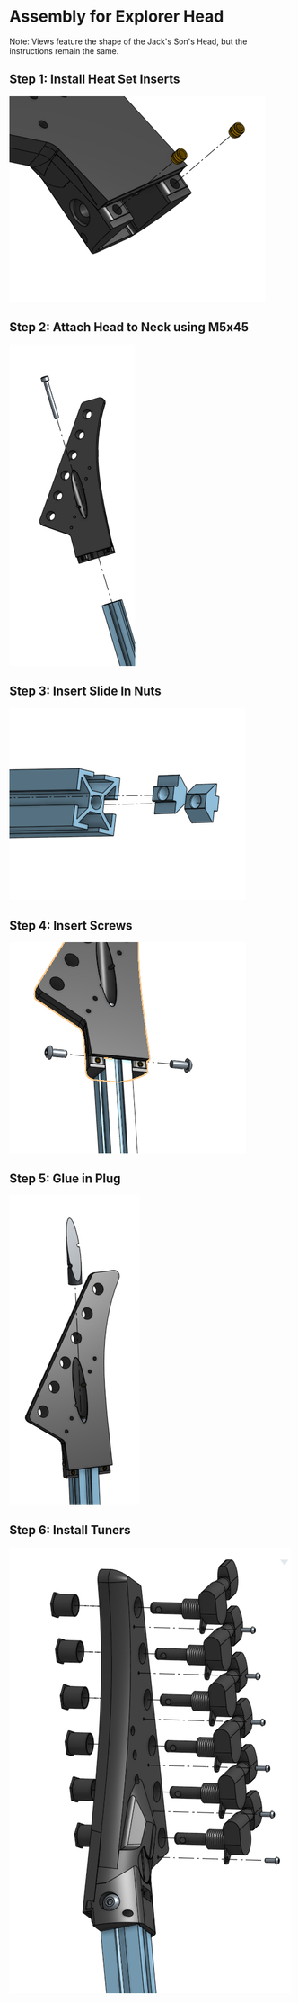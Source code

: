 # Assembly for Explorer Head

Note: Views feature the shape of the Jack's Son's Head, but the instructions remain the same. 

## Step 1: Install Heat Set Inserts
![Nut Inserts](./exploded%20views/Step%201b%20-%20Insert%20Nut%20Heat%20Insert.png)

## Step 2: Attach Head to Neck using M5x45
![](./exploded%20views/Step%202%20-%20Attach%20M5x45.png)

## Step 3: Insert Slide In Nuts
![](./exploded%20views/Step%203%20-%20Insert%20Slide%20In%20Nuts.png)

## Step 4: Insert Screws
![](./exploded%20views/Step%204%20-%20Insert%20Screws.png)

## Step 5: Glue in Plug
![](./exploded%20views/Step%205%20-%20Glue%20In%20Plug.png)

## Step 6: Install Tuners
![](./exploded%20views/Step%206%20-%20Install%20Tuners.png)
